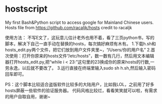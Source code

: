 # hostscript
My first Bash&amp;Python script to access google for Mainland Chinese users.
Hosts file from https://github.com/racaljk/hosts 
credit to racaljk

使用方法：
不写E文了，这玩意儿估计老外也用不着，看了三页python书，写的脚本，解决下自己一直手动在替换的hosts，每次搞好麻烦有木有。
1.下载h.sh和hosts_edit.py两个文件，把它们放到用户文件夹里~，“/Users/你的用户名”
2.首次使用：打开你原来的hosts文件“/etc/hosts”，数一数有几行，然后用文本编辑器打开hosts_edit.py,把“while i < 23:”这句里的23换成你的原来hosts的行数,一劳永逸，以后就不要改了。
3.运行直接在终端里输入sudo sh h.sh,然后输入密码回车即可。

PS：这个脚本比较适合盗版软件比较多的大陆用户，比如我LOL，之前用了好多hosts屏蔽一些软件的验证服务器。
代码风格比较烂，看看笑笑就可以啦，有需求的用户自取自用，谢谢~
